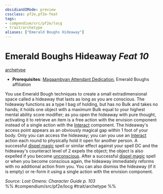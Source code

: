 ```yaml
---
obsidianUIMode: preview
cssclass: pf2e,pf2e-feat
tags:
- compendium/src/pf2e/locg
- trait/archetype
aliases: ["Emerald Boughs Hideaway"]
---
```

# Emerald Boughs Hideaway  *Feat 10*  
[archetype](../../rules/traits/archetype.md)  

- **Prerequisites**: [Magaambyan Attendant Dedication](magaambyan-attendant-dedication-locg.md), Emerald Boughs affiliation

You use Emerald Bough techniques to create a small extradimensional space called a hideaway that lasts as long as you are conscious. The hideaway functions as a type I bag of holding, but has no Bulk and takes no hands; it holds one object with a maximum Bulk equal to your highest mental ability score modifier; as you open the hideaway with pure thought, activating it to retrieve an item is a free action with the envision component instead of a single action with the [Interact](../../rules/actions/interact.md) component. The hideaway's access point appears as an obviously magical gap within 1 foot of your body. Only you can access the hideaway; you can you use an [Interact](../../rules/actions/interact.md) action each round to physically hold it open for another person. A successful [dispel magic](../spells/dispel-magic.md) spell or similar effect against your spell DC and the hideaway's counteract level of 2 expels the object; the object is also expelled if you become [unconscious](../../rules/conditions.md#Unconscious). After a successful [dispel magic](../spells/dispel-magic.md) spell or when you become conscious again, the hideaway immediately reforms with no additional action from you. You can also dismiss the hideaway (if it is empty) or re-form it using a single action with the envision component.

*Source: Lost Omens: Character Guide p. 103*  
%% #compendium/src/pf2e/locg #trait/archetype %%